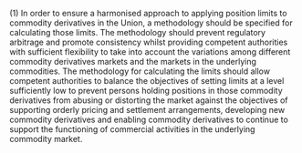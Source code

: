 (1) In order to ensure a harmonised approach to applying position limits to commodity derivatives in the Union, a methodology should be specified for calculating those limits. The methodology should prevent regulatory arbitrage and promote consistency whilst providing competent authorities with sufficient flexibility to take into account the variations among different commodity derivatives markets and the markets in the underlying commodities. The methodology for calculating the limits should allow competent authorities to balance the objectives of setting limits at a level sufficiently low to prevent persons holding positions in those commodity derivatives from abusing or distorting the market against the objectives of supporting orderly pricing and settlement arrangements, developing new commodity derivatives and enabling commodity derivatives to continue to support the functioning of commercial activities in the underlying commodity market.